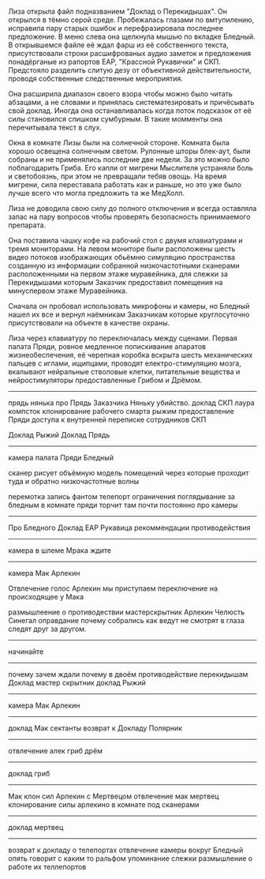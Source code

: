 Лиза открыла файл подназванием "Доклад о Перекидышах".
Он открылся в тёмно серой среде. 
Пробежалась глазами по вмтупилению, исправила пару старых ошибок и перефразировала последнее предложение. В меню слева она щелкнула мышью по вкладке Бледный. В открывшемся файле её ждал фарш из её собственного текста, присутствовали строки расшифрованых аудио заметок и предложения понадёрганые из рапортов ЕАР, "Крассной Рукавички" и СКП. Предстояло разделить слитую дезу от объективной действительности, проводя собственные следственные мероприятия.

Она расширила диапазон своего взора чтобы можно было читать абзацами, а не словами и принялась систематезировать и причёсывать свой доклад. Иногда она останавливалась когда поток подсказок от её силы становился слишком сумбурным. В такие момменты она перечитывала текст в слух.









Окна в комнате Лизы были на солнечной стороне. Комната была хорошо освещена солнечным светом. Рулонные шторы блек-аут, были собраны и не применялись последние две недели. За это можно было поблагодарить Гриба. Его капли от мигрени Мыслителя устраняли боль и светобоязнь, при этом не превращали тебяв овощь. На время мигрени, сила переставала работать как и раньше, но это уже было лучше всего что могла предложить та же МедХолл. 

Лиза не доводила свою силу до полного отключения и всегда оставляла запас на пару вопросов чтобы проверять безопасность принимаемого препарата.

Она поставила чашку кофе на рабочий стол с двумя клавиатурами и тремя мониторами. На левом мониторе были расположены шесть видео потоков изображающих обьёмню симуляцию пространства созданную из информации собранной низкочастотными сканерами расположенными на первом этаже муравейника, для слежки за Перекидышами которым Заказчик предоставил помещения на минуспервом этаже Муравейника.

Сначала он пробовал использовать микрофоны и камеры, но Бледный нашел их все и вернул наёмникам Заказчикам которые круглосуточно присутствовали на объекте в качестве охраны.

Лиза через клавиатуру по переключалась между сценами. Первая палата Пряди, ровное медленное попискивание апаратов жизнеобеспечения, её черепная коробка вскрыта шесть механических пальцев с иглами, ищипцами, проводят електро-стимуляцию мозга, вкалывают нейральные стволовые клетки, питательные вещества и нейростимуляторы предоставленные Грибом и Дрёмом.

______________________________________________
прядь нянька
про Прядь Заказчика Няньку убийство. 
доклад СКП лаура компсток клонирование рабочего смарта рыжим предоставление Пряди доступа к внутренней переписке сотрудников СКП

Доклад Рыжий Доклад Прядь
_______________________________________
камера палата Пряди Бледный

сканер рисует объёмную модель помещений через которые проходит туда и обратно низкочастотные волны

перемотка запись фантом телепорт ограничения
поглядывание за бледным в комнате пряди торчит там почти постоянно про камеры

_______________________________________
Про Бледного Доклад ЕАР Рукавица рекоммендации противодействия
_______________________________________
камера в шлеме Мрака ждите
_______________________________________
камера Мак Арлекин

Отвлечение голос Арлекин мы приступаем
переключение на происходящее у Мака

размышлеение о противодествии мастерскрытник Арлекин Челюсть Синегал оправдание почему собрались как ведут не смотрят в глаза следят друг за другом.

_______________________________________
начинайте
_______________________________________
почему зачем ждали почему в двоём противодействие перекидышам Доклад мастер скрытник
доклад Рыжий
_______________________________________
камера Мак Арлекин
_______________________________________
доклад Мак сектанты
возврат к Докладу Полярник
_______________________________________
отвлечение алек гриб дрём
_______________________________________
доклад гриб
_______________________________________
Мак клон сил Арлекин с Мертвецом
отвлечение мак мертвец клонирование силы арлекино в комнате под сканерами

_______________________________________
доклад мертвец
_______________________________________

возврат к докладу о телепортах
отвлечение камеры вокруг Бледный опять говорит с каким то ральфом упоминание слежки размышление о работе их теллепортов